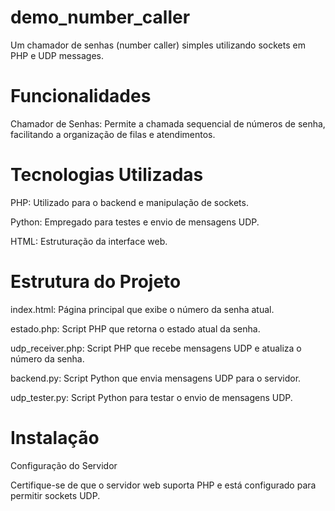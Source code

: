 # demo_number_caller
Um chamador de senhas (number caller) simples utilizando sockets em PHP e UDP messages.

# Funcionalidades

Chamador de Senhas: Permite a chamada sequencial de números de senha, facilitando a organização de filas e atendimentos.

# Tecnologias Utilizadas

PHP: Utilizado para o backend e manipulação de sockets.

Python: Empregado para testes e envio de mensagens UDP.

HTML: Estruturação da interface web.

# Estrutura do Projeto

index.html: Página principal que exibe o número da senha atual.

estado.php: Script PHP que retorna o estado atual da senha.

udp_receiver.php: Script PHP que recebe mensagens UDP e atualiza o número da senha.

backend.py: Script Python que envia mensagens UDP para o servidor.

udp_tester.py: Script Python para testar o envio de mensagens UDP.

# Instalação

Configuração do Servidor

Certifique-se de que o servidor web suporta PHP e está configurado para permitir sockets UDP.
